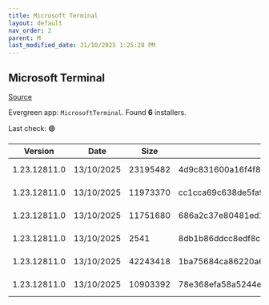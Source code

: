 ```yaml
---
title: Microsoft Terminal
layout: default
nav_order: 2
parent: M
last_modified_date: 31/10/2025 1:25:28 PM
---
```


## Microsoft Terminal

[Source](https://github.com/microsoft/terminal/)

Evergreen app: `MicrosoftTerminal`. Found **6** installers.

Last check: 🟢

| Version      | Date       | Size     | Sha256                                                           | Architecture | InstallerType | Type       | URI                                                                                                                                                                                                                                                                                                                                    |
| ------------ | ---------- | -------- | ---------------------------------------------------------------- | ------------ | ------------- | ---------- | -------------------------------------------------------------------------------------------------------------------------------------------------------------------------------------------------------------------------------------------------------------------------------------------------------------------------------------- |
| 1.23.12811.0 | 13/10/2025 | 23195482 | 4d9c831600a16f4f85c08098dc20b927716f78b01ada01a5b0b1a9e7560f09cf | x86          | Minimal       | msixbundle | [https://github.com/microsoft/terminal/releases/download/v1.23.12811.0/Microsoft.WindowsTerminal_1.23.12811.0_8wekyb3d8bbwe.msixbundle](https://github.com/microsoft/terminal/releases/download/v1.23.12811.0/Microsoft.WindowsTerminal_1.23.12811.0_8wekyb3d8bbwe.msixbundle)                                                         |
| 1.23.12811.0 | 13/10/2025 | 11973370 | cc1cca69c638de5fa9b9b967c43e35b3768c23541ce00f5e9e4aa5ef3f5e7765 | ARM64        | Minimal       | zip        | [https://github.com/microsoft/terminal/releases/download/v1.23.12811.0/Microsoft.WindowsTerminal_1.23.12811.0_arm64.zip](https://github.com/microsoft/terminal/releases/download/v1.23.12811.0/Microsoft.WindowsTerminal_1.23.12811.0_arm64.zip)                                                                                       |
| 1.23.12811.0 | 13/10/2025 | 11751680 | 686a2c37e80481ed101fbff6289a302f93627009dd66c3a9fb6ad86e94c5b7f8 | x64          | Minimal       | zip        | [https://github.com/microsoft/terminal/releases/download/v1.23.12811.0/Microsoft.WindowsTerminal_1.23.12811.0_x64.zip](https://github.com/microsoft/terminal/releases/download/v1.23.12811.0/Microsoft.WindowsTerminal_1.23.12811.0_x64.zip)                                                                                           |
| 1.23.12811.0 | 13/10/2025 | 2541     | 8db1b86ddcc8edf8c161b24d46f3165cbe22e8173737dfe8651568ed5315590e | x86          | Minimal       | zip        | [https://github.com/microsoft/terminal/releases/download/v1.23.12811.0/GroupPolicyTemplates_1.23.12811.0.zip](https://github.com/microsoft/terminal/releases/download/v1.23.12811.0/GroupPolicyTemplates_1.23.12811.0.zip)                                                                                                             |
| 1.23.12811.0 | 13/10/2025 | 42243418 | 1ba75684ca86220a69c1ff1e6eb629c939f9047ab94009235b3ee572d96226f1 | x86          | Minimal       | zip        | [https://github.com/microsoft/terminal/releases/download/v1.23.12811.0/Microsoft.WindowsTerminal_1.23.12811.0_8wekyb3d8bbwe.msixbundle_Windows10_PreinstallKit.zip](https://github.com/microsoft/terminal/releases/download/v1.23.12811.0/Microsoft.WindowsTerminal_1.23.12811.0_8wekyb3d8bbwe.msixbundle_Windows10_PreinstallKit.zip) |
| 1.23.12811.0 | 13/10/2025 | 10903392 | 78e368efa58a5244ee8afb2aee36cf9fc639d6d650357aa086490d50f4f23854 | x86          | Minimal       | zip        | [https://github.com/microsoft/terminal/releases/download/v1.23.12811.0/Microsoft.WindowsTerminal_1.23.12811.0_x86.zip](https://github.com/microsoft/terminal/releases/download/v1.23.12811.0/Microsoft.WindowsTerminal_1.23.12811.0_x86.zip)                                                                                           |
